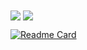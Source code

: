 <img align="center" src="https://github-readme-stats.vercel.app/api?username=magnusviri&show_icons=true&include_all_commits=true" />

<img align="center" src="https://github-readme-stats.vercel.app/api/top-langs/?username=magnusviri&langs_count=8&layout=compact&exclude_repo=magnusviri.github.io" />

[![Readme Card](https://github-readme-stats.vercel.app/api/pin/?username=magnusviri&repo=dockerfiles)](https://github.com/magnusviri/dockerfiless)

<!--
**magnusviri/magnusviri** is a ✨ _special_ ✨ repository because its `README.md` (this file) appears on your GitHub profile.

Here are some ideas to get you started:

- 🔭 I’m currently working on ...
- 🌱 I’m currently learning ...
- 👯 I’m looking to collaborate on ...
- 🤔 I’m looking for help with ...
- 💬 Ask me about ...
- 📫 How to reach me: ...
- 😄 Pronouns: ...
- ⚡ Fun fact: ...
-->
